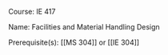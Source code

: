 




Course: IE 417

Name: Facilities and Material Handling Design

Prerequisite(s): [[MS 304]] or [[IE 304]]